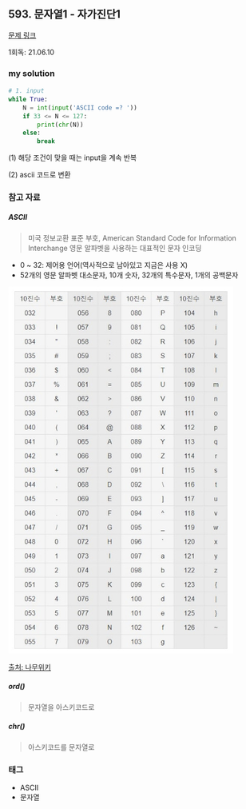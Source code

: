 ## 593. 문자열1 - 자가진단1

[문제 링크](http://www.jungol.co.kr/bbs/board.php?bo_table=pbank&wr_id=230&sca=10e0)

1회독: 21.06.10



### my solution

```python
# 1. input
while True:
    N = int(input('ASCII code =? '))
    if 33 <= N <= 127:
        print(chr(N))
    else:
        break
```

(1) 해당 조건이 맞을 때는 input을 계속 반복 

(2) ascii 코드로 변환

### 참고 자료

##### ASCII

> 미국 정보교환 표준 부호, American Standard Code for Information Interchange 영문 알파벳을 사용하는 대표적인 문자 인코딩

- 0 ~ 32: 제어용 언어(역사적으로 남아있고 지금은 사용 X)
- 52개의 영문 알파벳 대소문자, 10개 숫자, 32개의 특수문자, 1개의 공백문자

![img](README.assets/img.jpg)

[출처: 나무위키](https://namu.wiki/w/%EC%95%84%EC%8A%A4%ED%82%A4%20%EC%BD%94%EB%93%9C)

##### ord()

> 문자열을 아스키코드로

##### chr()

> 아스키코드를 문자열로



### 태그

- ASCII
- 문자열